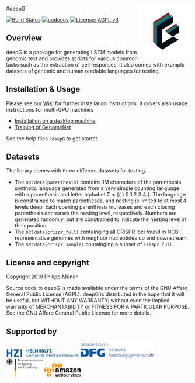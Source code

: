 #deepG <img src="man/figures/logo.png" width="131px" height="140px" align="right" style="padding-left:10px;background-color:white;" />


[![Build Status](https://travis-ci.org/hiddengenome/deepG.svg?branch=master)](https://travis-ci.org/hiddengenome/deepG)
[![codecov](https://codecov.io/gh/hiddengenome/deepG/branch/master/graph/badge.svg)](https://codecov.io/gh/hiddengenome/deepG)
[![License: AGPL v3](https://img.shields.io/badge/License-AGPL%20v3-blue.svg)](https://www.gnu.org/licenses/agpl-3.0)

## Overview

deepG is a package for generating LSTM models from genomic text and provides scripts for various common tasks such as the extraction of cell responses. It also comes with example datasets of genomic and human readable languages for testing.

## Installation & Usage

Please see our [Wiki](https://github.com/hiddengenome/deepG/wiki) for further installation instructions. It covers also usage instructions for multi-GPU machines
- [Installation on a desktop machine](https://github.com/hiddengenome/deepG/wiki/Installation-of-deepG-on-desktop)
- [Training of GenomeNet](https://github.com/hiddengenome/deepG/wiki/Howto-train-GenomeNet)

See the help files `?deepG` to get startet. 

## Datasets

The library comes with three different datasets for testing. 

- The set `data(parenthesis)` contains 1M characters of the parenthesis synthetic language generated from a very simple counting language with a parenthesis and letter alphabet Σ = {( ) 0 1 2 3 4 }. The language is constrained to match parentheses, and nesting is limited to at most 4 levels deep. Each opening parenthesis increases and each closing parenthesis decreases the nesting level, respectively. Numbers are generated randomly, but are constrained to indicate the nesting level at their position.  
- The set `data(crispr_full)` containging all CRISPR loci found in NCBI representative genomes with neighbor nucleotides up and downstream.
- The set `data(crispr_sample)` containging a subset of `crispr_full`

## License and copyright
Copyright 2019 Philipp Münch

Source code to deepG is made available under the terms of the GNU Affero General Public License (AGPL). deepG is distributed in the hope that it will be useful, but WITHOUT ANY WARRANTY; without even the implied warranty of MERCHANTABILITY or FITNESS FOR A PARTICULAR PURPOSE. See the GNU Affero General Public License for more details.

## Supported by

<p float="left">
  <img src="man/figures/hzi.jpg" width="200" />
  <img src="man/figures/dfg.jpg" width="200" />
  <img src="man/figures/bmbf.jpeg" width="100" /> 
  <img src="man/figures/aws.png" width="100" /> 
</p>
